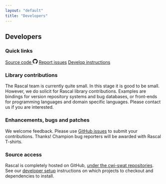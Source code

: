 ```yaml
---
layout: "default"
title: "Developers"
---
```

## Developers

### Quick links
<a class="btn" href="https://github.com/cwi-swat/rascal">Source code <img
src="/assets/img/GitHub-Mark-32px.png" width="16px" height="16px" /></a>
<a class="btn" href="https://github.com/cwi-swat/rascal/issues/">Report issues</a>
<a class="btn" href="https://github.com/cwi-swat/rascal/wiki/Rascal-Developers-Setup---Step-by-Step">Develop
instructions</a>

### Library contributions

The Rascal team is currently quite small. In this stage it is good to be small.
However, we do solicit for Rascal library contributions. Examples are bindings
for version repository systems and bug databases, or front-ends for programming
   languages and domain specific languages. Please contact us if you are
   interested.

### Enhancements, bugs and patches

We welcome feedback. Please use [GitHub issues](https://github.com/cwi-swat/rascal/issues) 
to submit your contributions. Thanks! Champion bug reporters will be awarded with Rascal T-shirts.

### Source access

Rascal is completely hosted on GitHub, [under the cwi-swat repositories](https://github.com/organizations/cwi-swat).
See our [developer setup](https://github.com/cwi-swat/rascal/wiki/Rascal-Developers-Setup---Step-by-Step)
instructions on which projects to checkout and dependencies to install.
